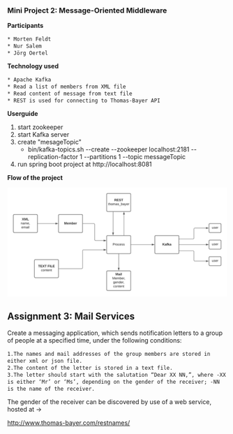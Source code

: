 ### Mini Project 2: Message-Oriented Middleware

**Participants**

    * Morten Feldt
    * Nur Salem
    * Jörg Oertel

**Technology used**

    * Apache Kafka
    * Read a list of members from XML file
    * Read content of message from text file
    * REST is used for connecting to Thomas-Bayer API

**Userguide**

   1. start zookeeper
   2. start Kafka server
   3. create "mesageTopic"
      * bin/kafka-topics.sh --create --zookeeper localhost:2181 --replication-factor 1 --partitions 1 --topic messageTopic
   4. run spring boot project at http://localhost:8081

**Flow of the project**

![diadgramFlow](diagram.png)

## Assignment 3:  Mail Services

Create a messaging application, which sends notification letters to a group of people at a specified time, under the following conditions: 

    1.The names and mail addresses of the group members are stored in either xml or json file. 
    2.The content of the letter is stored in a text file.
    3.The letter should start with the salutation “Dear XX NN,”, where -XX is either ‘Mr’ or ‘Ms’, depending on the gender of the receiver; -NN is the name of the receiver. 

The gender of the receiver can be discovered by use of a web service, hosted at ->

http://www.thomas-bayer.com/restnames/ 

##
